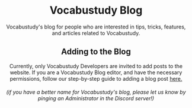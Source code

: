 <div align="center"> 
  <h1> Vocabustudy Blog </h1>
  <p>Vocabustudy's blog for people who are interested in tips, tricks, features, and articles related to Vocabustudy.</p>
  <h2>Adding to the Blog</h2>
  <p>Currently, only Vocabustudy Developers are invited to add posts to the website. If you are a Vocabustudy Blog editor, and have the necessary permissions, follow our step-by-step guide to adding a blog post <a href="https://github.com/For-0/vocabustudy-blog/wiki/Adding-a-Post-to-the-Blog">here.</a><p>
  <h6>(if you have a better name for Vocabustudy's blog, please let us know by pinging an Administrator in the Discord server!)</h6>
</div>
